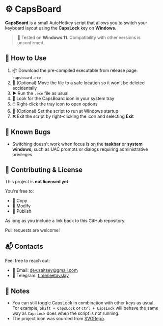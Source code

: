 # ⚙️ CapsBoard

**CapsBoard** is a small AutoHotkey script that allows you to switch your keyboard layout using the **CapsLock** key on **Windows**.

> 🧪 Tested on **Windows 11**. Compatibility with other versions is unconfirmed.


## 🚀 How to Use

1. 📦 Download the pre-compiled executable from release page: `capsboard.exe`
2. 📁 (Optional) Move the file to a safe location so it won’t be deleted accidentally
3. ▶️ Run the `.exe` file as usual
4. 📌 Look for the CapsBoard icon in your system tray
5. 🖱️ Right-click the tray icon to open options
6. 🔁 (Optional) Set the script to run at Windows startup
7. ❌ Exit the script by right-clicking the icon and selecting **Exit**


## 🐞 Known Bugs

- Switching doesn't work when focus is on the **taskbar** or **system windows**, such as UAC prompts or dialogs requiring administrative privileges


## 🤝 Contributing & License

This project is **not licensed yet**.

You're free to:
- 🔧 Copy
- 🧪 Modify
- 🚀 Publish

As long as you include a link back to this GitHub repository.

Pull requests are welcome!


## 📬 Contacts

Feel free to reach out:

- 📧 Email: [dev.zaitsev@gmail.com](mailto:dev.zaitsev@gmail.com)  
- 💬 Telegram: [t.me/leetovskiy](https://t.me/leetovskiy)


## 📝 Notes

- You can still toggle CapsLock in combination with other keys as usual. For example, `Shift + CapsLock` or `Ctrl + CapsLock` will behave the same way as `CapsLock` does when the script is not running.
- The project icon was sourced from [SVGRepo](https://www.svgrepo.com/).
